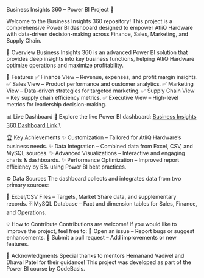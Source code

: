 Business Insights 360 – Power BI Project 🚀

Welcome to the Business Insights 360 repository! This project is a comprehensive Power BI dashboard designed to empower AtliQ Hardware with data-driven decision-making across Finance, Sales, Marketing, and Supply Chain.

📌 Overview
Business Insights 360 is an advanced Power BI solution that provides deep insights into key business functions, helping AtliQ Hardware optimize operations and maximize profitability.

🔹 Features
✅ Finance View – Revenue, expenses, and profit margin insights.
✅ Sales View – Product performance and customer analytics.
✅ Marketing View – Data-driven strategies for targeted marketing.
✅ Supply Chain View – Key supply chain efficiency metrics.
✅ Executive View – High-level metrics for leadership decision-making.

📊 Live Dashboard
🔗 Explore the live Power BI dashboard:
<a href = "https://app.powerbi.com/view?r=eyJrIjoiZDk0ZjhmOGEtNjllOC00MmU2LWJlYmItYzNjZDAzYTM3NzcyIiwidCI6ImM2ZTU0OWIzLTVmNDUtNDAzMi1hYWU5LWQ0MjQ0ZGM1YjJjNCJ9">Business Insights 360 Dashboard Link </a>\

🏆 Key Achievements
✨ Customization – Tailored for AtliQ Hardware’s business needs.
✨ Data Integration – Combined data from Excel, CSV, and MySQL sources.
✨ Advanced Visualizations – Interactive and engaging charts & dashboards.
✨ Performance Optimization – Improved report efficiency by 5% using Power BI best practices.

⚙️ Data Sources
The dashboard collects and integrates data from two primary sources:

📂 Excel/CSV Files – Targets, Market Share data, and supplementary records.
🗄️ MySQL Database – Fact and dimension tables for Sales, Finance, and Operations.

💡 How to Contribute
Contributions are welcome! If you would like to improve the project, feel free to:
📌 Open an issue – Report bugs or suggest enhancements.
📌 Submit a pull request – Add improvements or new features.

🙏 Acknowledgments
Special thanks to mentors Hemanand Vadivel and Dhaval Patel for their guidance!
This project was developed as part of the Power BI course by CodeBasis.
